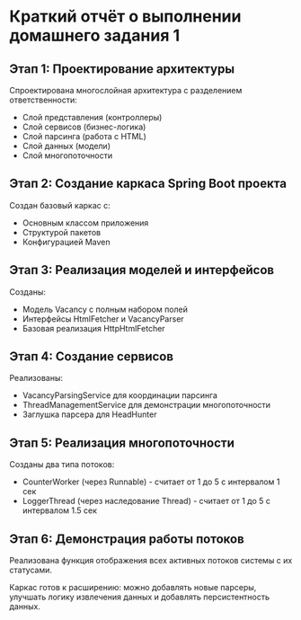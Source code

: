 # Краткий отчёт о выполнении домашнего задания 1
## Этап 1: Проектирование архитектуры

Спроектирована многослойная архитектура с разделением ответственности:

- Слой представления (контроллеры)
- Слой сервисов (бизнес-логика)
- Слой парсинга (работа с HTML)
- Слой данных (модели)
- Слой многопоточности

## Этап 2: Создание каркаса Spring Boot проекта

Создан базовый каркас с:

- Основным классом приложения
- Структурой пакетов
- Конфигурацией Maven

## Этап 3: Реализация моделей и интерфейсов

Созданы:

- Модель Vacancy с полным набором полей
- Интерфейсы HtmlFetcher и VacancyParser
- Базовая реализация HttpHtmlFetcher

## Этап 4: Создание сервисов

Реализованы:

- VacancyParsingService для координации парсинга
- ThreadManagementService для демонстрации многопоточности
- Заглушка парсера для HeadHunter

## Этап 5: Реализация многопоточности

Созданы два типа потоков:

- CounterWorker (через Runnable) - считает от 1 до 5 с интервалом 1 сек
- LoggerThread (через наследование Thread) - считает от 1 до 5 с интервалом 1.5 сек

## Этап 6: Демонстрация работы потоков

Реализована функция отображения всех активных потоков системы с их статусами.

Каркас готов к расширению: можно добавлять новые парсеры, улучшать логику извлечения данных и добавлять персистентность данных.